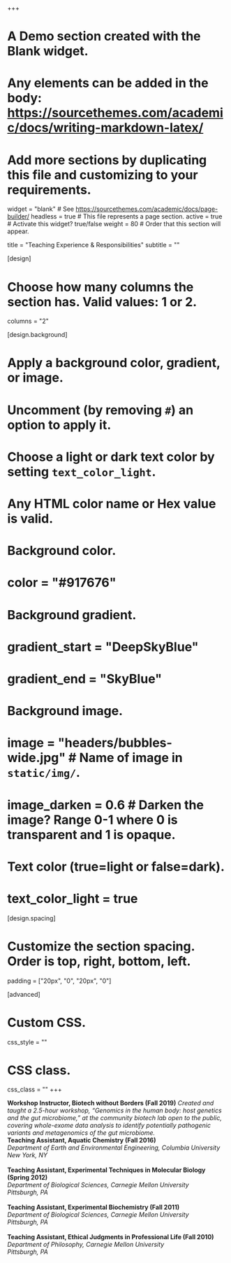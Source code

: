 +++
# A Demo section created with the Blank widget.
# Any elements can be added in the body: https://sourcethemes.com/academic/docs/writing-markdown-latex/
# Add more sections by duplicating this file and customizing to your requirements.

widget = "blank"  # See https://sourcethemes.com/academic/docs/page-builder/
headless = true  # This file represents a page section.
active = true  # Activate this widget? true/false
weight = 80  # Order that this section will appear.

title = "Teaching Experience & Responsibilities"
subtitle = ""

[design]
  # Choose how many columns the section has. Valid values: 1 or 2.
  columns = "2"

[design.background]
  # Apply a background color, gradient, or image.
  #   Uncomment (by removing `#`) an option to apply it.
  #   Choose a light or dark text color by setting `text_color_light`.
  #   Any HTML color name or Hex value is valid.

  # Background color.
  # color = "#917676"
  
  # Background gradient.
  # gradient_start = "DeepSkyBlue"
  # gradient_end = "SkyBlue"
  
  # Background image.
  # image = "headers/bubbles-wide.jpg"  # Name of image in `static/img/`.
  # image_darken = 0.6  # Darken the image? Range 0-1 where 0 is transparent and 1 is opaque.

  # Text color (true=light or false=dark).
  # text_color_light = true

[design.spacing]
  # Customize the section spacing. Order is top, right, bottom, left.
  padding = ["20px", "0", "20px", "0"]

[advanced]
 # Custom CSS. 
 css_style = ""
 
 # CSS class.
 css_class = ""
+++

<strong>Workshop Instructor, Biotech without Borders (Fall 2019)</strong>
*Created and taught a 2.5-hour workshop, “Genomics in the human body: host genetics and the gut microbiome,” at the community biotech lab open to the public, covering whole-exome data analysis to identify potentially pathogenic variants and metagenomics of the gut microbiome.*
<br>
<strong>Teaching Assistant, Aquatic Chemistry (Fall 2016)</strong>  
*Department of Earth and Environmental Engineering, Columbia University  
New York, NY*  
<br>
<strong>Teaching Assistant, Experimental Techniques in Molecular Biology (Spring 2012)</strong>  
*Department of Biological Sciences, Carnegie Mellon University  
Pittsburgh, PA*  
<br>
<strong>Teaching Assistant, Experimental Biochemistry (Fall 2011)</strong>  
*Department of Biological Sciences, Carnegie Mellon University  
Pittsburgh, PA*  
<br>
<strong>Teaching Assistant, Ethical Judgments in Professional Life (Fall 2010)</strong>  
*Department of Philosophy, Carnegie Mellon University  
Pittsburgh, PA*

